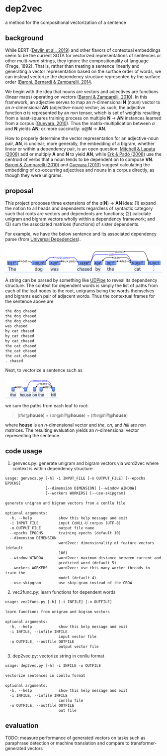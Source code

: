 # dep2vec

a method for the compositional vectorization of a sentence

## background
While BERT ([Devlin et al., 2019](https://www.aclweb.org/anthology/N19-1423/)) and other flavors of contextual embeddings seem to be the current SOTA for vectorized representations of sentences or other multi-word strings, they ignore the compositionality of language (Frege, 1892). That is, rather than treating a sentence linearly and generating a vector representation based on the surface order of words, we can instead vectorize the dependency structure represented by the surface order ([Baroni, Bernardi & Zamparelli, 2014](https://www.aclweb.org/anthology/2014.lilt-9.5.pdf). 

We begin with the idea that nouns are vectors and adjectives are functions (linear maps) operating on vectors ([Baroni & Zamparelli, 2010](https://www.aclweb.org/anthology/D10-1115/)). In this framework, an adjective serves to map an *n*-dimensional **N** (noun) vector to an *n*-dimensional **AN** (adjective-noun) vector; as such, the adjective function *a* is represented by an *n*x*n* tensor, which is set of weights resulting from a least-squares training process on multiple **N** → **AN** instances learned from a corpus ([Guevara, 2010](https://www.aclweb.org/anthology/W10-2805)). Thus the matrix-multiplication between *a* and **N** yields **AN**; or more succinctly: *a*@**N** → **AN**.

How to properly determine the vector representation for an adjective-noun pair, **AN**, is unclear; more generally, the embedding of a bigram, whether linear or within a dependency pair, is an open question. [Mitchell & Lapata (2008)](https://www.aclweb.org/anthology/P08-1028/) add or multiply **A** and **N** to yield **AN**, while [Erk & Padó (2008)](https://www.aclweb.org/anthology/D08-1094/) use the centroid of verbs that a noun tends to be dependent on to compose **VN**. [Baroni & Zamparelli (2010)](https://www.aclweb.org/anthology/D10-1115/) and [Guevara (2010)](https://www.aclweb.org/anthology/W10-2805) suggest calculating the embedding of co-occurring adjectives and nouns in a corpus directly, as though they were unigrams.

## proposal
This project proposes three extensions of the *a*(**N**) → **AN** idea: (1) expand the notion to all heads and dependents regardless of syntactic category such that roots are vectors and dependents are functions; (2) calculate unigram and bigram vectors wholly within a dependency framework; and (3) sum the associated matrices (functions) of sister dependents.

For example, we have the below sentence and its associated dependency parse (from [Universal Depedencies](https://universaldependencies.org/introduction.html)).

![Image of dependency graph](https://github.com/wmdyer/dep2vec/blob/main/img/ud.png)

A string can be parsed by something like [UDPipe](https://github.com/ufal/udpipe) to reveal its dependency structure. The context for dependent words is simply the list of paths from each of the leaf nodes to the root, unigrams being the words themselves and bigrams each pair of adjacent words. Thus the contextual frames for the sentence above are

```
the dog chased
the_dog chased
the dog_chased
was chased
by cat chased
by_cat chased
by cat_chased
the cat chased
the_cat chased
the cat_chased
. chased
```

Next, to vectorize a sentence such as 

![Image of another dependency graph](https://github.com/wmdyer/dep2vec/blob/main/img/ud2.png)

we sum the paths from each leaf to root:

> (*the*@**house**) + (*on*@*hill*@**house**) + (*the*@*hill*@**house**)

where **house** is an *n*-dimensional vector and *the*, *on*, and *hill* are *n*x*n* matrices. The resulting evaluation yields an *n*-dimensional vector representing the sentence.

## code usage

1. genvecs.py: generate unigram and bigram vectors via word2vec where context is within dependency structure
```
usage: genvecs.py [-h] -i INPUT_FILE [-o OUTPUT_FILE] [--epochs EPOCHS]
                  [--dimension DIMENSION] [--window WINDOW]
                  [--workers WORKERS] [--use-skipgram]

generate unigram and bigram vectors from a conllu file

optional arguments:
  -h, --help            show this help message and exit
  -i INPUT_FILE         input CoNLL-U corpus (UTF-8)
  -o OUTPUT_FILE        output file name
  --epochs EPOCHS       training epochs (default 10)
  --dimension DIMENSION
                        word2vec: dimensionality of feature vectors (default
                        100)
  --window WINDOW       word2vec: maximum distance between current and
                        predicted word (default 5)
  --workers WORKERS     word2vec: use this many worker threads to train the
                        model (default 4)
  --use-skipgram        use skip-gram instead of the CBOW
```

2. vec2func.py: learn functions for dependent words
```
usage: vec2func.py [-h] [-i INFILE] [-o OUTFILE]

learn functions from unigram and bigram vectors

optional arguments:
  -h, --help            show this help message and exit
  -i INFILE, --infile INFILE
                        input vector file
  -o OUTFILE, --outfile OUTFILE
                        output vector file
```

3. dep2vec.py: vectorize string in conllu format
```
usage: dep2vec.py [-h] -i INFILE -o OUTFILE

vectorize sentences in conllu format

optional arguments:
  -h, --help            show this help message and exit
  -i INFILE, --infile INFILE
                        conllu file
  -o OUTFILE, --outfile OUTFILE
                        out file
```

## evaluation
TODO: measure performance of generated vectors on tasks such as paraphrase detection or machine translation and compare to transformer-generated vectors
